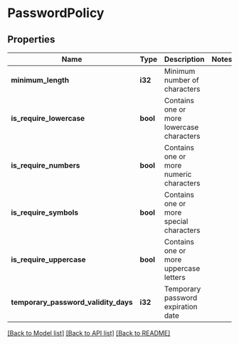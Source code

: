 # PasswordPolicy

## Properties

Name | Type | Description | Notes
------------ | ------------- | ------------- | -------------
**minimum_length** | **i32** | Minimum number of characters | 
**is_require_lowercase** | **bool** | Contains one or more lowercase characters | 
**is_require_numbers** | **bool** | Contains one or more numeric characters | 
**is_require_symbols** | **bool** | Contains one or more special characters | 
**is_require_uppercase** | **bool** | Contains one or more uppercase letters | 
**temporary_password_validity_days** | **i32** | Temporary password expiration date | 

[[Back to Model list]](../README.md#documentation-for-models) [[Back to API list]](../README.md#documentation-for-api-endpoints) [[Back to README]](../README.md)


